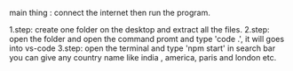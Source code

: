 main thing : connect the internet then run the program.

1.step: create one folder on the desktop and extract all the files.
2.step: open the folder and open the command promt and type 'code .', it will goes into vs-code
3.step: open the terminal and type 'npm start' in search bar you can give any country name like india , america, paris and london etc.

